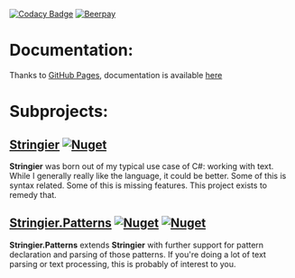 [![Codacy Badge](https://api.codacy.com/project/badge/Grade/02ab838da67f4c929ef985b3f7d8a732)](https://www.codacy.com/app/Entomy/Stringier?utm_source=github.com&amp;utm_medium=referral&amp;utm_content=Entomy/Stringier&amp;utm_campaign=Badge_Grade)
[![Beerpay](https://img.shields.io/beerpay/Entomy/Stringier.svg)](https://beerpay.io/Entomy/Stringier)

# Documentation:

Thanks to [GitHub Pages](https://pages.github.com/), documentation is available [here](https://entomy.github.io/Stringier/)

# Subprojects:

## [Stringier](https://github.com/Entomy/Stringier/tree/master/Stringier) [![Nuget](https://img.shields.io/nuget/dt/Stringier.svg?label=Stringier&logo=Nuget)](https://www.nuget.org/packages/Stringier/)


**Stringier** was born out of my typical use case of C#: working with text. While I generally really like the language, it could be better. Some of this is syntax related. Some of this is missing features. This project exists to remedy that.

## [Stringier.Patterns](https://github.com/Entomy/Stringier/tree/master/Stringier.Patterns) [![Nuget](https://img.shields.io/nuget/dt/Stringier.Patterns.svg?label=Stringier.Patterns&logo=nuget)](https://www.nuget.org/packages/Stringier.Patterns/) [![Nuget](https://img.shields.io/nuget/dt/Stringier.Patterns.FSharp?label=F%23%20Extension&logo=nuget)](https://www.nuget.org/packages/Stringier.Patterns.FSharp/)


**Stringier.Patterns** extends **Stringier** with further support for pattern declaration and parsing of those patterns. If you're doing a lot of text parsing or text processing, this is probably of interest to you.